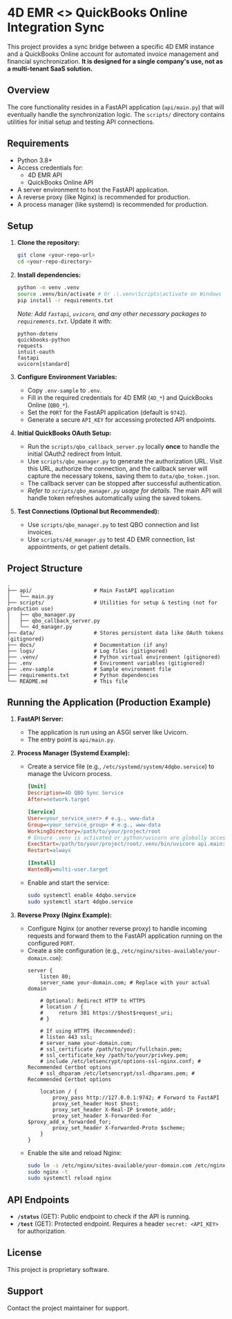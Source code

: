 # 4D EMR <> QuickBooks Online Integration Sync

This project provides a sync bridge between a specific 4D EMR instance and a QuickBooks Online account for automated invoice management and financial synchronization. **It is designed for a single company's use, not as a multi-tenant SaaS solution.**

## Overview

The core functionality resides in a FastAPI application (`api/main.py`) that will eventually handle the synchronization logic. The `scripts/` directory contains utilities for initial setup and testing API connections.

## Requirements

- Python 3.8+
- Access credentials for:
    - 4D EMR API
    - QuickBooks Online API
- A server environment to host the FastAPI application.
- A reverse proxy (like Nginx) is recommended for production.
- A process manager (like systemd) is recommended for production.

## Setup

1.  **Clone the repository:**
    ```bash
    git clone <your-repo-url>
    cd <your-repo-directory>
    ```

2.  **Install dependencies:**
    ```bash
    python -m venv .venv
    source .venv/bin/activate # Or .\.venv\Scripts\activate on Windows
    pip install -r requirements.txt
    ```
    *Note: Add `fastapi`, `uvicorn`, and any other necessary packages to `requirements.txt`.* Update it with:
    ```
    python-dotenv
    quickbooks-python
    requests
    intuit-oauth
    fastapi
    uvicorn[standard]
    ```

3.  **Configure Environment Variables:**
    - Copy `.env-sample` to `.env`.
    - Fill in the required credentials for 4D EMR (`4D_*`) and QuickBooks Online (`QBO_*`).
    - Set the `PORT` for the FastAPI application (default is `9742`).
    - Generate a secure `API_KEY` for accessing protected API endpoints.

4.  **Initial QuickBooks OAuth Setup:**
    - Run the `scripts/qbo_callback_server.py` locally **once** to handle the initial OAuth2 redirect from Intuit.
    - Use `scripts/qbo_manager.py` to generate the authorization URL. Visit this URL, authorize the connection, and the callback server will capture the necessary tokens, saving them to `data/qbo_token.json`.
    - The callback server can be stopped after successful authentication.
    - *Refer to `scripts/qbo_manager.py` usage for details.* The main API will handle token refreshes automatically using the saved tokens.

5.  **Test Connections (Optional but Recommended):**
    - Use `scripts/qbo_manager.py` to test QBO connection and list invoices.
    - Use `scripts/4d_manager.py` to test 4D EMR connection, list appointments, or get patient details.

## Project Structure

```
.
├── api/                    # Main FastAPI application
│   └── main.py
├── scripts/                # Utilities for setup & testing (not for production use)
│   ├── qbo_manager.py
│   ├── qbo_callback_server.py
│   └── 4d_manager.py
├── data/                   # Stores persistent data like OAuth tokens (gitignored)
├── docs/                   # Documentation (if any)
├── logs/                   # Log files (gitignored)
├── .venv/                  # Python virtual environment (gitignored)
├── .env                    # Environment variables (gitignored)
├── .env-sample             # Sample environment file
├── requirements.txt        # Python dependencies
└── README.md               # This file
```

## Running the Application (Production Example)

1.  **FastAPI Server:**
    - The application is run using an ASGI server like Uvicorn.
    - The entry point is `api/main.py`.

2.  **Process Manager (Systemd Example):**
    - Create a service file (e.g., `/etc/systemd/system/4dqbo.service`) to manage the Uvicorn process.
      ```ini
      [Unit]
      Description=4D QBO Sync Service
      After=network.target

      [Service]
      User=<your_service_user> # e.g., www-data
      Group=<your_service_group> # e.g., www-data
      WorkingDirectory=/path/to/your/project/root
      # Ensure .venv is activated or python/uvicorn are globally accessible
      ExecStart=/path/to/your/project/root/.venv/bin/uvicorn api.main:app --host 0.0.0.0 --port 9742
      Restart=always

      [Install]
      WantedBy=multi-user.target
      ```
    - Enable and start the service:
      ```bash
      sudo systemctl enable 4dqbo.service
      sudo systemctl start 4dqbo.service
      ```

3.  **Reverse Proxy (Nginx Example):**
    - Configure Nginx (or another reverse proxy) to handle incoming requests and forward them to the FastAPI application running on the configured `PORT`.
    - Create a site configuration (e.g., `/etc/nginx/sites-available/your-domain.com`):
      ```nginx
      server {
          listen 80;
          server_name your-domain.com; # Replace with your actual domain

          # Optional: Redirect HTTP to HTTPS
          # location / {
          #     return 301 https://$host$request_uri;
          # }

          # If using HTTPS (Recommended):
          # listen 443 ssl;
          # server_name your-domain.com;
          # ssl_certificate /path/to/your/fullchain.pem;
          # ssl_certificate_key /path/to/your/privkey.pem;
          # include /etc/letsencrypt/options-ssl-nginx.conf; # Recommended Certbot options
          # ssl_dhparam /etc/letsencrypt/ssl-dhparams.pem; # Recommended Certbot options

          location / {
              proxy_pass http://127.0.0.1:9742; # Forward to FastAPI
              proxy_set_header Host $host;
              proxy_set_header X-Real-IP $remote_addr;
              proxy_set_header X-Forwarded-For $proxy_add_x_forwarded_for;
              proxy_set_header X-Forwarded-Proto $scheme;
          }
      }
      ```
    - Enable the site and reload Nginx:
      ```bash
      sudo ln -s /etc/nginx/sites-available/your-domain.com /etc/nginx/sites-enabled/
      sudo nginx -t
      sudo systemctl reload nginx
      ```

## API Endpoints

- **`/status`** (GET): Public endpoint to check if the API is running.
- **`/test`** (GET): Protected endpoint. Requires a header `secret: <API_KEY>` for authorization.

## License

This project is proprietary software.

## Support

Contact the project maintainer for support.


